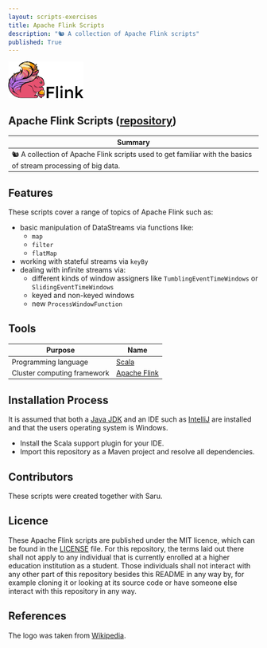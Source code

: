 ```yaml
---
layout: scripts-exercises
title: Apache Flink Scripts
description: "🐿️ A collection of Apache Flink scripts"
published: True
---
```


<img src="/assets/scripts-exercises/apache-flink-scripts/apache_flink_logo.png" alt="Apache Flink Logo" width="30%">

## Apache Flink Scripts ([repository](https://github.com/johanneshagspiel/apache-flink-scripts))

| Summary  |
| -------------------------------------------------- |
| 🐿️ A collection of Apache Flink scripts used to get familiar with the basics of stream processing of big data. |

## Features

These scripts cover a range of topics of Apache Flink such as:

- basic manipulation of DataStreams via functions like:
  - `map`
  - `filter`
  - `flatMap`
- working with stateful streams via `keyBy`
- dealing with infinite streams via:
  - different kinds of window assigners like `TumblingEventTimeWindows` or `SlidingEventTimeWindows`
  - keyed and non-keyed windows
  - new `ProcessWindowFunction`
  
## Tools

| Purpose                                                        | Name                                      |
|----------------------------------------------------------------|-------------------------------------------|
| Programming language                                           | [Scala](https://scala-lang.org/)          |
| Cluster computing framework | [Apache Flink](https://flink.apache.org/) |

## Installation Process

It is assumed that both a [Java JDK](https://openjdk.org/) and an IDE such as [IntelliJ](https://www.jetbrains.com/idea/) are installed and that the users operating system is Windows.

- Install the Scala support plugin for your IDE.
- Import this repository as a Maven project and resolve all dependencies.

## Contributors

These scripts were created together with Saru.

## Licence

These Apache Flink scripts are published under the MIT licence, which can be found in the [LICENSE](LICENSE) file. For this repository, the terms laid out there shall not apply to any individual that is currently enrolled at a higher education institution as a student. Those individuals shall not interact with any other part of this repository besides this README in any way by, for example cloning it or looking at its source code or have someone else interact with this repository in any way.

## References

The logo was taken from [Wikipedia](https://en.wikipedia.org/wiki/Apache_Flink#/media/File:Apache_Flink_logo.svg). 
